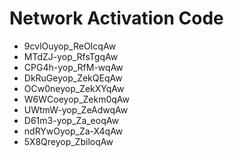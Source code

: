 # Network Activation Code
* 9cvlOuyop_ReOIcqAw
* MTdZJ-yop_RfsTgqAw
* CPG4h-yop_RfM-wqAw
* DkRuGeyop_ZekQEqAw
* OCw0neyop_ZekXYqAw
* W6WCoeyop_Zekm0qAw
* UWtmW-yop_ZeAdwqAw
* D61m3-yop_Za_eoqAw
* ndRYwOyop_Za-X4qAw
* 5X8Qreyop_ZbiloqAw